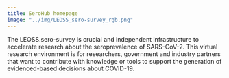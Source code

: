 ```yaml
---
title: SeroHub homepage
image: "../img/LEOSS_sero-survey_rgb.png"
---
```


The LEOSS.sero-survey is crucial and independent infrastructure to accelerate research about the seroprevalence of SARS-CoV-2. This virtual research environment is for researchers, government and industry partners that want to contribute with knowledge or tools to support the generation of evidenced-based decisions about COVID-19.